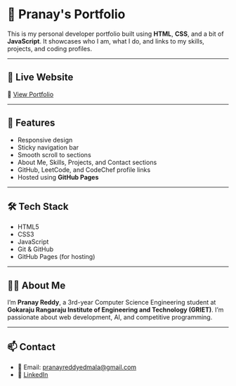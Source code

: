 # 💼 Pranay's Portfolio

This is my personal developer portfolio built using **HTML**, **CSS**, and a bit of **JavaScript**. It showcases who I am, what I do, and links to my skills, projects, and coding profiles.

---

## 🚀 Live Website

🔗 [View Portfolio](https://pranayreddy-08.github.io/Pranay-s-portfolio/)

---

## 📌 Features

- Responsive design
- Sticky navigation bar
- Smooth scroll to sections
- About Me, Skills, Projects, and Contact sections
- GitHub, LeetCode, and CodeChef profile links
- Hosted using **GitHub Pages**

---

## 🛠️ Tech Stack

- HTML5
- CSS3
- JavaScript
- Git & GitHub
- GitHub Pages (for hosting)

---

## 🙋‍♂️ About Me

I’m **Pranay Reddy**, a 3rd-year Computer Science Engineering student at **Gokaraju Rangaraju Institute of Engineering and Technology (GRIET)**. I’m passionate about web development, AI, and competitive programming.

---

## 📫 Contact

- 📧 Email: [pranayreddyedmala@gmail.com](mailto:pranayreddyedmala@gmail.com)
- 🔗 [LinkedIn](https://www.linkedin.com/in/pranayreddy-edmala-a0355b2b1/)
